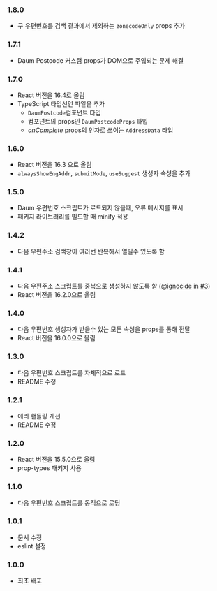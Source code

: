 ### 1.8.0
- 구 우편번호를 검색 결과에서 제외하는 `zonecodeOnly` props 추가

### 1.7.1
- Daum Postcode 커스텀 props가 DOM으로 주입되는 문제 해결

### 1.7.0
- React 버전을 16.4로 올림
- TypeScript 타입선언 파일을 추가
  - `DaumPostcode`컴포넌트 타입
  - 컴포넌트의 props인 `DaumPostcodeProps` 타입
  - _onComplete_ props의 인자로 쓰이는 `AddressData` 타입

### 1.6.0
- React 버전을 16.3 으로 올림
- `alwaysShowEngAddr`, `submitMode`, `useSuggest` 생성자 속성을 추가

### 1.5.0
- Daum 우편번호 스크립트가 로드되지 않을때, 오류 메시지를 표시
- 패키지 라이브러리를 빌드할 때 minify 적용

### 1.4.2
- 다음 우편주소 검색창이 여러번 반복해서 열릴수 있도록 함

### 1.4.1
- 다음 우편주소 스크립트를 중복으로 생성하지 않도록 함 ([@ignocide](https://github.com/ignocide) in [#3](https://github.com/kimminsik-bernard/react-daum-postcode/pull/3))
- React 버전을 16.2.0으로 올림

### 1.4.0

- 다음 우편번호 생성자가 받을수 있는 모든 속성을 props를 통해 전달
- React 버전을 16.0.0으로 올림

### 1.3.0

- 다음 우편번호 스크립트를 자체적으로 로드
- README 수정

### 1.2.1

- 에러 핸들링 개선
- README 수정

### 1.2.0

- React 버전을 15.5.0으로 올림
- prop-types 패키지 사용

### 1.1.0

- 다음 우편번호 스크립트를 동적으로 로딩

### 1.0.1

- 문서 수정
- eslint 설정

### 1.0.0

- 최초 배포
